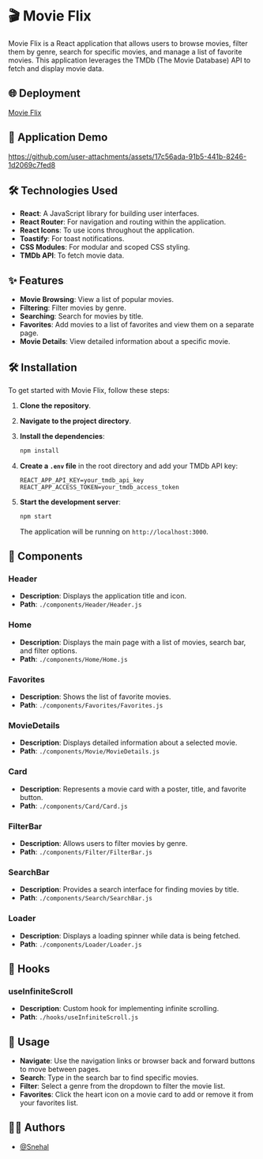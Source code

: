 # 🎬 Movie Flix 

Movie Flix is a React application that allows users to browse movies, filter them by genre, search for specific movies, and manage a list of favorite movies. This application leverages the TMDb (The Movie Database) API to fetch and display movie data.

## 🌐 Deployment

[Movie Flix](https://stately-starship-3fe447.netlify.app)

## 📸 Application Demo


https://github.com/user-attachments/assets/17c56ada-91b5-441b-8246-1d2069c7fed8



## 🛠️ Technologies Used 

- **React**: A JavaScript library for building user interfaces.
- **React Router**: For navigation and routing within the application.
- **React Icons**: To use icons throughout the application.
- **Toastify**: For toast notifications.
- **CSS Modules**: For modular and scoped CSS styling.
- **TMDb API**: To fetch movie data.

## ✨ Features 

- **Movie Browsing**: View a list of popular movies.
- **Filtering**: Filter movies by genre.
- **Searching**: Search for movies by title.
- **Favorites**: Add movies to a list of favorites and view them on a separate page.
- **Movie Details**: View detailed information about a specific movie.

## 🛠️ Installation 

To get started with Movie Flix, follow these steps:

1. **Clone the repository**.


2. **Navigate to the project directory**.
3. **Install the dependencies**:

    ```bash
    npm install
    ```

4. **Create a `.env` file** in the root directory and add your TMDb API key:

    ```env
    REACT_APP_API_KEY=your_tmdb_api_key
    REACT_APP_ACCESS_TOKEN=your_tmdb_access_token
    ```

5. **Start the development server**:

    ```bash
    npm start
    ```

    The application will be running on `http://localhost:3000`.

## 🧩 Components 

### Header

- **Description**: Displays the application title and icon.
- **Path**: `./components/Header/Header.js`

### Home

- **Description**: Displays the main page with a list of movies, search bar, and filter options.
- **Path**: `./components/Home/Home.js`

### Favorites

- **Description**: Shows the list of favorite movies.
- **Path**: `./components/Favorites/Favorites.js`

### MovieDetails

- **Description**: Displays detailed information about a selected movie.
- **Path**: `./components/Movie/MovieDetails.js`

### Card

- **Description**: Represents a movie card with a poster, title, and favorite button.
- **Path**: `./components/Card/Card.js`

### FilterBar

- **Description**: Allows users to filter movies by genre.
- **Path**: `./components/Filter/FilterBar.js`

### SearchBar

- **Description**: Provides a search interface for finding movies by title.
- **Path**: `./components/Search/SearchBar.js`

### Loader

- **Description**: Displays a loading spinner while data is being fetched.
- **Path**: `./components/Loader/Loader.js`

## 🎣 Hooks 

### useInfiniteScroll

- **Description**: Custom hook for implementing infinite scrolling.
- **Path**: `./hooks/useInfiniteScroll.js`

## 📖 Usage 

- **Navigate**: Use the navigation links or browser back and forward buttons to move between pages.
- **Search**: Type in the search bar to find specific movies.
- **Filter**: Select a genre from the dropdown to filter the movie list.
- **Favorites**: Click the heart icon on a movie card to add or remove it from your favorites list.


## 👩‍💻 Authors

- [@Snehal](https://github.com/Snehal-Salvi)




